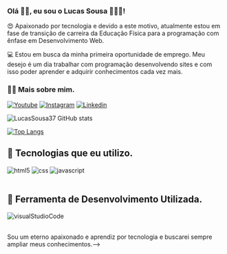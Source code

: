 ### Olá 👋🏻, eu sou o Lucas Sousa 🙋🏻‍♂️! 

😍 Apaixonado por tecnologia e devido a este motivo, atualmente estou em fase de transição de carreira da Educação Física para a programação com ênfase em Desenvolvimento Web.

💻 Estou em busca da minha primeira oportunidade de emprego. Meu desejo é um dia trabalhar com programação desenvolvendo sites e com isso poder aprender e adquirir conhecimentos cada vez mais.

### 🧑🏻 Mais sobre mim.

[![Youtube](https://img.shields.io/badge/YouTube-FF0000?style=for-the-badge&logo=youtube&logoColor=white)](https://www.youtube.com/@CasalLunique)
[![Instagram](https://img.shields.io/badge/Instagram-E4405F?style=for-the-badge&logo=instagram&logoColor=white)](instagram.com/lucasdonizetidsoficial)
[![Linkedin](https://img.shields.io/badge/LinkedIn-0077B5?style=for-the-badge&logo=linkedin&logoColor=white)](https://www.linkedin.com/in/lucas-sousals/)

![LucasSousa37 GitHub stats](https://github-readme-stats.vercel.app/api?username=lucassousa37&show_icons=true&theme=dracula)

[![Top Langs](https://github-readme-stats.vercel.app/api/top-langs/?username=lucassousa37)](https://github.com/anuraghazra/github-readme-stats)

## 🚀 Tecnologias que eu utilizo.
<div style="display: inline_block">
    <img align="center" alt="html5" src="https://img.shields.io/badge/HTML5-E34F26?style=for-the-badge&logo=html5&logoColor=white"/>
    <img align="center" alt="css" src="https://img.shields.io/badge/CSS-239120?&style=for-the-badge&logo=css3&logoColor=white"/>
    <img align="center" alt="javascript" src="https://img.shields.io/badge/JavaScript-F7DF1E?style=for-the-badge&logo=javascript&logoColor=black"/>
</div><br/>

## 🚀 Ferramenta de Desenvolvimento Utilizada.
<div style="display: inline_block">
    <img align="center" alt="visualStudioCode" src="https://img.shields.io/badge/Visual_Studio_Code-0078D4?style=for-the-badge&logo=visual%20studio%20code&logoColor=white"/>
</div><br/>

Sou um eterno apaixonado e aprendiz por tecnologia e buscarei sempre ampliar meus conhecimentos.-->
